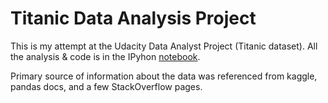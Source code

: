 # Titanic Data Analysis Project

This is my attempt at the Udacity Data Analyst Project (Titanic dataset). All the analysis & code is in the IPyhon [notebook](titanic_project.ipynb).

Primary source of information about the data was referenced from kaggle, pandas docs, and a few StackOverflow pages.

